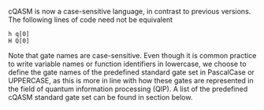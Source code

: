 cQASM is now a case-sensitive language, in contrast to previous versions. 
The following lines of code need not be equivalent

```
h q[0]
H Q[0]
```

Note that gate names are case-sensitive.
Even though it is common practice to write variable names or function identifiers in lowercase, we choose to define the gate names of the predefined standard gate set in PascalCase or UPPERCASE, as this is more in line with how these gates are represented in the field of quantum information processing (QIP).
A list of the predefined cQASM standard gate set can be found in section below.
